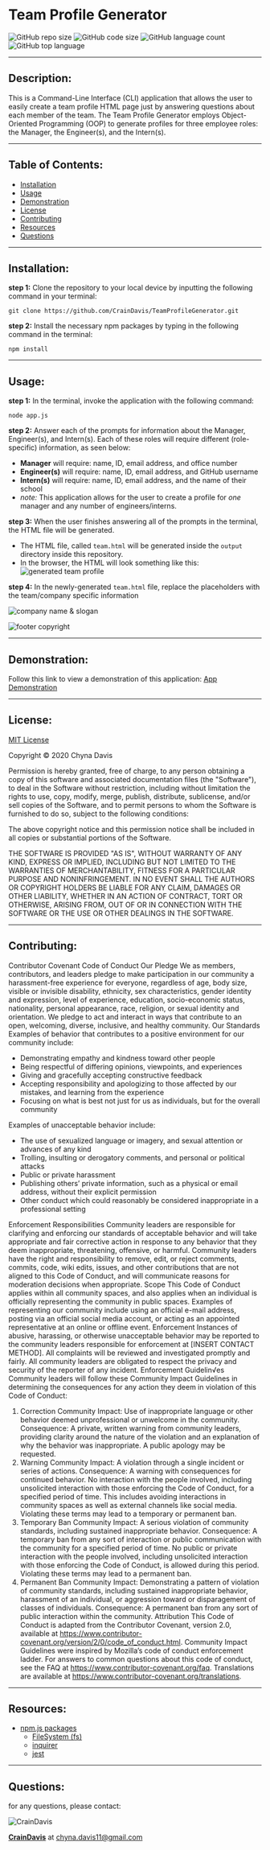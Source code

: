 # Team Profile Generator
  ![GitHub repo size](https://img.shields.io/github/repo-size/CrainDavis/TeamProfileGenerator?style=for-the-badge) ![GitHub code size](https://img.shields.io/github/languages/code-size/CrainDavis/TeamProfileGenerator?color=gold&style=for-the-badge) ![GitHub language count](https://img.shields.io/github/languages/count/CrainDavis/TeamProfileGenerator?color=green&style=for-the-badge) ![GitHub top language](https://img.shields.io/github/languages/top/CrainDavis/TeamProfileGenerator?color=red&style=for-the-badge)

---

## Description:
This is a Command-Line Interface (CLI) application that allows the user to easily create a team profile HTML page just by answering questions about each member of the team. The Team Profile Generator employs Object-Oriented Programming (OOP) to generate profiles for three employee roles: the Manager, the Engineer(s), and the Intern(s).

---

## Table of Contents:
* [Installation](#installation)
* [Usage](#usage)
* [Demonstration](#demonstration)
* [License](#license)
* [Contributing](#contributing)
* [Resources](#resources)
* [Questions](#questions)

---

## Installation:
__step 1:__ Clone the repository to your local device by inputting the following command in your terminal:
```
git clone https://github.com/CrainDavis/TeamProfileGenerator.git
```
__step 2:__ Install the necessary npm packages by typing in the following command in the terminal:
```
npm install
```

---

## Usage:
__step 1:__ In the terminal, invoke the application with the following command:
```
node app.js
```
__step 2:__ Answer each of the prompts for information about the Manager, Engineer(s), and Intern(s). Each of these roles will require different (role-specific) information, as seen below:
* __Manager__ will require: name, ID, email address, and office number
* __Engineer(s)__ will require: name, ID, email address, and GitHub username
* __Intern(s)__ will require: name, ID, email address, and the name of their school 
* _note:_ This application allows for the user to create a profile for _one_ manager and any number of engineers/interns.

__step 3:__ When the user finishes answering all of the prompts in the terminal, the HTML file will be generated.
* The HTML file, called `team.html` will be generated inside the `output` directory inside this repository.
* In the browser, the HTML will look something like this:
![generated team profile](/images/app-image.png)

__step 4:__ In the newly-generated `team.html` file, replace the placeholders with the team/company specific information

![company name & slogan](/images/page-header.png)

![footer copyright](/images/page-footer.png)

---

## Demonstration:
Follow this link to view a demonstration of this application:
[App Demonstration](https://drive.google.com/file/d/19qsnGoQqNTup9rRk1v3O9O9P-oC_C5Id/view?usp=sharing)

---

## License:
[MIT License](https://opensource.org/licenses/MIT)

Copyright © 2020 Chyna Davis

Permission is hereby granted, free of charge, to any person obtaining a copy
of this software and associated documentation files (the "Software"), to deal
in the Software without restriction, including without limitation the rights
to use, copy, modify, merge, publish, distribute, sublicense, and/or sell
copies of the Software, and to permit persons to whom the Software is
furnished to do so, subject to the following conditions:

The above copyright notice and this permission notice shall be included in all
copies or substantial portions of the Software.

THE SOFTWARE IS PROVIDED "AS IS", WITHOUT WARRANTY OF ANY KIND, EXPRESS OR
IMPLIED, INCLUDING BUT NOT LIMITED TO THE WARRANTIES OF MERCHANTABILITY,
FITNESS FOR A PARTICULAR PURPOSE AND NONINFRINGEMENT. IN NO EVENT SHALL THE
AUTHORS OR COPYRIGHT HOLDERS BE LIABLE FOR ANY CLAIM, DAMAGES OR OTHER
LIABILITY, WHETHER IN AN ACTION OF CONTRACT, TORT OR OTHERWISE, ARISING FROM,
OUT OF OR IN CONNECTION WITH THE SOFTWARE OR THE USE OR OTHER DEALINGS IN THE
SOFTWARE.

---

## Contributing:
Contributor Covenant Code of Conduct
Our Pledge
We as members, contributors, and leaders pledge to make participation in our
community a harassment-free experience for everyone, regardless of age, body
size, visible or invisible disability, ethnicity, sex characteristics, gender
identity and expression, level of experience, education, socio-economic status,
nationality, personal appearance, race, religion, or sexual identity
and orientation.
We pledge to act and interact in ways that contribute to an open, welcoming,
diverse, inclusive, and healthy community.
Our Standards
Examples of behavior that contributes to a positive environment for our
community include:

* Demonstrating empathy and kindness toward other people
* Being respectful of differing opinions, viewpoints, and experiences
* Giving and gracefully accepting constructive feedback
* Accepting responsibility and apologizing to those affected by our mistakes,
and learning from the experience
* Focusing on what is best not just for us as individuals, but for the
overall community

Examples of unacceptable behavior include:

* The use of sexualized language or imagery, and sexual attention or
advances of any kind
* Trolling, insulting or derogatory comments, and personal or political attacks
* Public or private harassment
* Publishing others’ private information, such as a physical or email
address, without their explicit permission
* Other conduct which could reasonably be considered inappropriate in a
professional setting

Enforcement Responsibilities
Community leaders are responsible for clarifying and enforcing our standards of
acceptable behavior and will take appropriate and fair corrective action in
response to any behavior that they deem inappropriate, threatening, offensive,
or harmful.
Community leaders have the right and responsibility to remove, edit, or reject
comments, commits, code, wiki edits, issues, and other contributions that are
not aligned to this Code of Conduct, and will communicate reasons for moderation
decisions when appropriate.
Scope
This Code of Conduct applies within all community spaces, and also applies when
an individual is officially representing the community in public spaces.
Examples of representing our community include using an official e-mail address,
posting via an official social media account, or acting as an appointed
representative at an online or offline event.
Enforcement
Instances of abusive, harassing, or otherwise unacceptable behavior may be
reported to the community leaders responsible for enforcement at
[INSERT CONTACT METHOD].
All complaints will be reviewed and investigated promptly and fairly.
All community leaders are obligated to respect the privacy and security of the
reporter of any incident.
Enforcement Guidelin√es
Community leaders will follow these Community Impact Guidelines in determining
the consequences for any action they deem in violation of this Code of Conduct:
1. Correction
Community Impact: Use of inappropriate language or other behavior deemed
unprofessional or unwelcome in the community.
Consequence: A private, written warning from community leaders, providing
clarity around the nature of the violation and an explanation of why the
behavior was inappropriate. A public apology may be requested.
2. Warning
Community Impact: A violation through a single incident or series
of actions.
Consequence: A warning with consequences for continued behavior. No
interaction with the people involved, including unsolicited interaction with
those enforcing the Code of Conduct, for a specified period of time. This
includes avoiding interactions in community spaces as well as external channels
like social media. Violating these terms may lead to a temporary or
permanent ban.
3. Temporary Ban
Community Impact: A serious violation of community standards, including
sustained inappropriate behavior.
Consequence: A temporary ban from any sort of interaction or public
communication with the community for a specified period of time. No public or
private interaction with the people involved, including unsolicited interaction
with those enforcing the Code of Conduct, is allowed during this period.
Violating these terms may lead to a permanent ban.
4. Permanent Ban
Community Impact: Demonstrating a pattern of violation of community
standards, including sustained inappropriate behavior,  harassment of an
individual, or aggression toward or disparagement of classes of individuals.
Consequence: A permanent ban from any sort of public interaction within
the community.
Attribution
This Code of Conduct is adapted from the Contributor Covenant,
version 2.0, available at
https://www.contributor-covenant.org/version/2/0/code_of_conduct.html.
Community Impact Guidelines were inspired by Mozilla’s code of conduct
enforcement ladder.
For answers to common questions about this code of conduct, see the FAQ at
https://www.contributor-covenant.org/faq. Translations are available at
https://www.contributor-covenant.org/translations.

---

## Resources:
* [npm.js packages](https://www.npmjs.com/)
  * [FileSystem (fs)](https://www.npmjs.com/package/fs)
  * [inquirer](https://www.npmjs.com/package/inquirer)
  * [jest](https://www.npmjs.com/package/jest)

---

## Questions: 
for any questions, please contact:

![CrainDavis](https://avatars0.githubusercontent.com/u/59345254?v=4) 

__[CrainDavis](https://github.com/CrainDavis)__ at chyna.davis11@gmail.com
